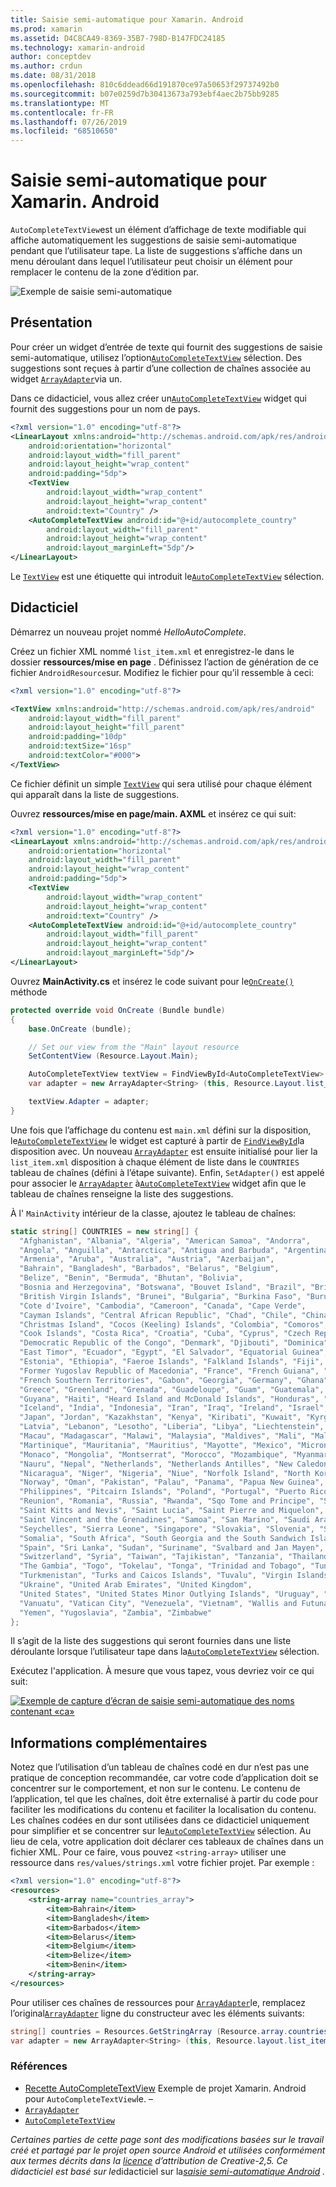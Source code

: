 ```yaml
---
title: Saisie semi-automatique pour Xamarin. Android
ms.prod: xamarin
ms.assetid: D4C8CA49-8369-35B7-798D-B147FDC24185
ms.technology: xamarin-android
author: conceptdev
ms.author: crdun
ms.date: 08/31/2018
ms.openlocfilehash: 810c6ddead66d191870ce97a50653f29737492b0
ms.sourcegitcommit: b07e0259d7b30413673a793ebf4aec2b75bb9285
ms.translationtype: MT
ms.contentlocale: fr-FR
ms.lasthandoff: 07/26/2019
ms.locfileid: "68510650"
---
```

# <a name="auto-complete-for-xamarinandroid"></a>Saisie semi-automatique pour Xamarin. Android

`AutoCompleteTextView`est un élément d’affichage de texte modifiable qui affiche automatiquement les suggestions de saisie semi-automatique pendant que l’utilisateur tape. La liste de suggestions s’affiche dans un menu déroulant dans lequel l’utilisateur peut choisir un élément pour remplacer le contenu de la zone d’édition par.

![Exemple de saisie semi-automatique](images/auto-complete.png)

## <a name="overview"></a>Présentation

Pour créer un widget d’entrée de texte qui fournit des suggestions de saisie semi-automatique, utilisez l’option[`AutoCompleteTextView`](xref:Android.Widget.AutoCompleteTextView)
sélection. Des suggestions sont reçues à partir d’une collection de chaînes associée au widget [`ArrayAdapter`](xref:Android.Widget.ArrayAdapter)via un.

Dans ce didacticiel, vous allez créer un[`AutoCompleteTextView`](xref:Android.Widget.AutoCompleteTextView)
widget qui fournit des suggestions pour un nom de pays.

```xml
<?xml version="1.0" encoding="utf-8"?>
<LinearLayout xmlns:android="http://schemas.android.com/apk/res/android"
    android:orientation="horizontal"
    android:layout_width="fill_parent"
    android:layout_height="wrap_content"
    android:padding="5dp">
    <TextView
        android:layout_width="wrap_content"
        android:layout_height="wrap_content"
        android:text="Country" />
    <AutoCompleteTextView android:id="@+id/autocomplete_country"
        android:layout_width="fill_parent"
        android:layout_height="wrap_content"
        android:layout_marginLeft="5dp"/>
</LinearLayout>
```

Le [`TextView`](xref:Android.Widget.TextView) est une étiquette qui introduit le[`AutoCompleteTextView`](xref:Android.Widget.AutoCompleteTextView)
sélection.


## <a name="tutorial"></a>Didacticiel

Démarrez un nouveau projet nommé *HelloAutoComplete*.

Créez un fichier XML nommé `list_item.xml` et enregistrez-le dans le dossier **ressources/mise en page** . Définissez l’action de génération de ce fichier `AndroidResource`sur. Modifiez le fichier pour qu’il ressemble à ceci:

```xml
<?xml version="1.0" encoding="utf-8"?>

<TextView xmlns:android="http://schemas.android.com/apk/res/android"
    android:layout_width="fill_parent"
    android:layout_height="fill_parent"
    android:padding="10dp"
    android:textSize="16sp"
    android:textColor="#000">
</TextView> 
```

Ce fichier définit un simple [`TextView`](xref:Android.Widget.TextView) qui sera utilisé pour chaque élément qui apparaît dans la liste de suggestions.

Ouvrez **ressources/mise en page/main. AXML** et insérez ce qui suit:

```xml
<?xml version="1.0" encoding="utf-8"?>
<LinearLayout xmlns:android="http://schemas.android.com/apk/res/android"
    android:orientation="horizontal"
    android:layout_width="fill_parent"
    android:layout_height="wrap_content"
    android:padding="5dp">
    <TextView
        android:layout_width="wrap_content"
        android:layout_height="wrap_content"
        android:text="Country" />
    <AutoCompleteTextView android:id="@+id/autocomplete_country"
        android:layout_width="fill_parent"
        android:layout_height="wrap_content"
        android:layout_marginLeft="5dp"/>
</LinearLayout>
```

Ouvrez **MainActivity.cs** et insérez le code suivant pour le[`OnCreate()`](xref:Android.App.Activity.OnCreate*)
méthode

```csharp
protected override void OnCreate (Bundle bundle)
{
    base.OnCreate (bundle);

    // Set our view from the "Main" layout resource
    SetContentView (Resource.Layout.Main);

    AutoCompleteTextView textView = FindViewById<AutoCompleteTextView> (Resource.Id.autocomplete_country);
    var adapter = new ArrayAdapter<String> (this, Resource.Layout.list_item, COUNTRIES);

    textView.Adapter = adapter;
}
```

Une fois que l’affichage du contenu est `main.xml` défini sur la disposition, le[`AutoCompleteTextView`](xref:Android.Widget.AutoCompleteTextView)
le widget est capturé à partir de [`FindViewById`](xref:Android.App.Activity.FindViewById*)la disposition avec. Un nouveau [`ArrayAdapter`](xref:Android.Widget.ArrayAdapter) est ensuite initialisé pour lier la `list_item.xml` disposition à chaque élément de liste dans le `COUNTRIES` tableau de chaînes (défini à l’étape suivante). Enfin, `SetAdapter()` est appelé pour associer le [`ArrayAdapter`](xref:Android.Widget.ArrayAdapter) à[`AutoCompleteTextView`](xref:Android.Widget.AutoCompleteTextView)
widget afin que le tableau de chaînes renseigne la liste des suggestions.

À l' `MainActivity` intérieur de la classe, ajoutez le tableau de chaînes:

```csharp
static string[] COUNTRIES = new string[] {
  "Afghanistan", "Albania", "Algeria", "American Samoa", "Andorra",
  "Angola", "Anguilla", "Antarctica", "Antigua and Barbuda", "Argentina",
  "Armenia", "Aruba", "Australia", "Austria", "Azerbaijan",
  "Bahrain", "Bangladesh", "Barbados", "Belarus", "Belgium",
  "Belize", "Benin", "Bermuda", "Bhutan", "Bolivia",
  "Bosnia and Herzegovina", "Botswana", "Bouvet Island", "Brazil", "British Indian Ocean Territory",
  "British Virgin Islands", "Brunei", "Bulgaria", "Burkina Faso", "Burundi",
  "Cote d'Ivoire", "Cambodia", "Cameroon", "Canada", "Cape Verde",
  "Cayman Islands", "Central African Republic", "Chad", "Chile", "China",
  "Christmas Island", "Cocos (Keeling) Islands", "Colombia", "Comoros", "Congo",
  "Cook Islands", "Costa Rica", "Croatia", "Cuba", "Cyprus", "Czech Republic",
  "Democratic Republic of the Congo", "Denmark", "Djibouti", "Dominica", "Dominican Republic",
  "East Timor", "Ecuador", "Egypt", "El Salvador", "Equatorial Guinea", "Eritrea",
  "Estonia", "Ethiopia", "Faeroe Islands", "Falkland Islands", "Fiji", "Finland",
  "Former Yugoslav Republic of Macedonia", "France", "French Guiana", "French Polynesia",
  "French Southern Territories", "Gabon", "Georgia", "Germany", "Ghana", "Gibraltar",
  "Greece", "Greenland", "Grenada", "Guadeloupe", "Guam", "Guatemala", "Guinea", "Guinea-Bissau",
  "Guyana", "Haiti", "Heard Island and McDonald Islands", "Honduras", "Hong Kong", "Hungary",
  "Iceland", "India", "Indonesia", "Iran", "Iraq", "Ireland", "Israel", "Italy", "Jamaica",
  "Japan", "Jordan", "Kazakhstan", "Kenya", "Kiribati", "Kuwait", "Kyrgyzstan", "Laos",
  "Latvia", "Lebanon", "Lesotho", "Liberia", "Libya", "Liechtenstein", "Lithuania", "Luxembourg",
  "Macau", "Madagascar", "Malawi", "Malaysia", "Maldives", "Mali", "Malta", "Marshall Islands",
  "Martinique", "Mauritania", "Mauritius", "Mayotte", "Mexico", "Micronesia", "Moldova",
  "Monaco", "Mongolia", "Montserrat", "Morocco", "Mozambique", "Myanmar", "Namibia",
  "Nauru", "Nepal", "Netherlands", "Netherlands Antilles", "New Caledonia", "New Zealand",
  "Nicaragua", "Niger", "Nigeria", "Niue", "Norfolk Island", "North Korea", "Northern Marianas",
  "Norway", "Oman", "Pakistan", "Palau", "Panama", "Papua New Guinea", "Paraguay", "Peru",
  "Philippines", "Pitcairn Islands", "Poland", "Portugal", "Puerto Rico", "Qatar",
  "Reunion", "Romania", "Russia", "Rwanda", "Sqo Tome and Principe", "Saint Helena",
  "Saint Kitts and Nevis", "Saint Lucia", "Saint Pierre and Miquelon",
  "Saint Vincent and the Grenadines", "Samoa", "San Marino", "Saudi Arabia", "Senegal",
  "Seychelles", "Sierra Leone", "Singapore", "Slovakia", "Slovenia", "Solomon Islands",
  "Somalia", "South Africa", "South Georgia and the South Sandwich Islands", "South Korea",
  "Spain", "Sri Lanka", "Sudan", "Suriname", "Svalbard and Jan Mayen", "Swaziland", "Sweden",
  "Switzerland", "Syria", "Taiwan", "Tajikistan", "Tanzania", "Thailand", "The Bahamas",
  "The Gambia", "Togo", "Tokelau", "Tonga", "Trinidad and Tobago", "Tunisia", "Turkey",
  "Turkmenistan", "Turks and Caicos Islands", "Tuvalu", "Virgin Islands", "Uganda",
  "Ukraine", "United Arab Emirates", "United Kingdom",
  "United States", "United States Minor Outlying Islands", "Uruguay", "Uzbekistan",
  "Vanuatu", "Vatican City", "Venezuela", "Vietnam", "Wallis and Futuna", "Western Sahara",
  "Yemen", "Yugoslavia", "Zambia", "Zimbabwe"
};
```

Il s’agit de la liste des suggestions qui seront fournies dans une liste déroulante lorsque l’utilisateur tape dans la[`AutoCompleteTextView`](xref:Android.Widget.AutoCompleteTextView)
sélection.

Exécutez l'application. À mesure que vous tapez, vous devriez voir ce qui suit:

[![Exemple de capture d’écran de saisie semi-automatique des noms contenant «ca»](auto-complete-images/helloautocomplete.png)](auto-complete-images/helloautocomplete.png#lightbox)



## <a name="more-information"></a>Informations complémentaires

Notez que l’utilisation d’un tableau de chaînes codé en dur n’est pas une pratique de conception recommandée, car votre code d’application doit se concentrer sur le comportement, et non sur le contenu. Le contenu de l’application, tel que les chaînes, doit être externalisé à partir du code pour faciliter les modifications du contenu et faciliter la localisation du contenu. Les chaînes codées en dur sont utilisées dans ce didacticiel uniquement pour simplifier et se concentrer sur le[`AutoCompleteTextView`](xref:Android.Widget.AutoCompleteTextView)
sélection. Au lieu de cela, votre application doit déclarer ces tableaux de chaînes dans un fichier XML. Pour ce faire, vous pouvez `<string-array>` utiliser une ressource dans `res/values/strings.xml` votre fichier projet. Par exemple :

```xml
<?xml version="1.0" encoding="utf-8"?>
<resources>
    <string-array name="countries_array">
        <item>Bahrain</item>
        <item>Bangladesh</item>
        <item>Barbados</item>
        <item>Belarus</item>
        <item>Belgium</item>
        <item>Belize</item>
        <item>Benin</item>
    </string-array>
</resources>
```

Pour utiliser ces chaînes de ressources pour [`ArrayAdapter`](xref:Android.Widget.ArrayAdapter)le, remplacez l’original[`ArrayAdapter`](xref:Android.Widget.ArrayAdapter)
ligne du constructeur avec les éléments suivants:

```csharp
string[] countries = Resources.GetStringArray (Resource.array.countries_array);
var adapter = new ArrayAdapter<String> (this, Resource.layout.list_item, countries);
```


### <a name="references"></a>Références

-   [Recette AutoCompleteTextView](https://github.com/xamarin/recipes/tree/master/Recipes/android/controls/autocomplete_text_view/add_an_autocomplete_text_input) Exemple de projet Xamarin. Android pour `AutoCompleteTextView`le. &ndash;
-   [`ArrayAdapter`](xref:Android.Widget.ArrayAdapter)
-   [`AutoCompleteTextView`](xref:Android.Widget.AutoCompleteTextView)

*Certaines parties de cette page sont des modifications basées sur le travail créé et partagé par le projet open source Android et utilisées conformément aux termes décrits dans la*
[*licence*](http://creativecommons.org/licenses/by/2.5/) *d’attribution de Creative-2,5. Ce didacticiel est basé sur le*didacticiel
sur
la[*saisie semi-automatique Android*](https://developer.android.com/resources/tutorials/views/hello-autocomplete.html) *.*

